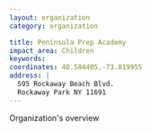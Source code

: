 ```yaml
---
layout: organization
category: organization

title: Peninsula Prep Academy
impact_area: Children
keywords: 
coordinates: 40.584405,-73.819955
address: |
  595 Rockaway Beach Blvd.
  Rockaway Park NY 11691
---
```

Organization's overview
